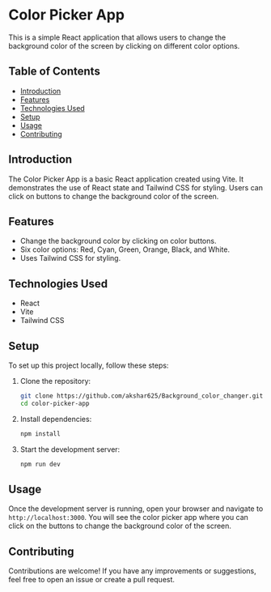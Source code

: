 # Color Picker App

This is a simple React application that allows users to change the background color of the screen by clicking on different color options.

## Table of Contents

- [Introduction](#introduction)
- [Features](#features)
- [Technologies Used](#technologies-used)
- [Setup](#setup)
- [Usage](#usage)
- [Contributing](#contributing)

## Introduction

The Color Picker App is a basic React application created using Vite. It demonstrates the use of React state and Tailwind CSS for styling. Users can click on buttons to change the background color of the screen.

## Features

- Change the background color by clicking on color buttons.
- Six color options: Red, Cyan, Green, Orange, Black, and White.
- Uses Tailwind CSS for styling.

## Technologies Used

- React
- Vite
- Tailwind CSS

## Setup

To set up this project locally, follow these steps:

1. Clone the repository:
    ```sh
    git clone https://github.com/akshar625/Background_color_changer.git
    cd color-picker-app
    ```

2. Install dependencies:
    ```sh
    npm install
    ```

3. Start the development server:
    ```sh
    npm run dev
    ```

## Usage

Once the development server is running, open your browser and navigate to `http://localhost:3000`. You will see the color picker app where you can click on the buttons to change the background color of the screen.

## Contributing

Contributions are welcome! If you have any improvements or suggestions, feel free to open an issue or create a pull request.


